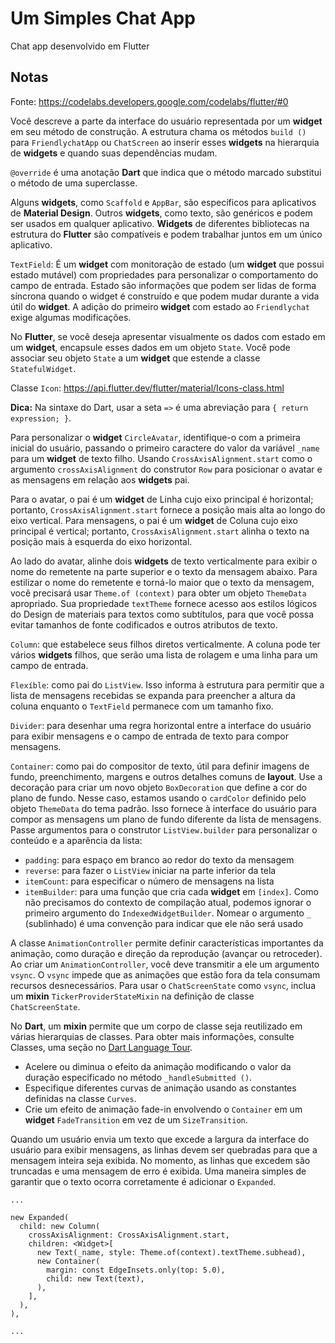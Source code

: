 # Um Simples Chat App

Chat app desenvolvido em Flutter

## Notas 

Fonte: https://codelabs.developers.google.com/codelabs/flutter/#0

Você descreve a parte da interface do usuário representada por um **widget** em seu método de construção. 
A estrutura chama os métodos `build ()` para `FriendlychatApp` ou `ChatScreen` ao inserir esses **widgets** na hierarquia de **widgets** e quando suas dependências mudam.

`@override` é uma anotação **Dart** que indica que o método marcado substitui o método de uma superclasse.

Alguns **widgets**, como `Scaffold` e `AppBar`, são específicos para aplicativos de **Material Design**. Outros **widgets**, como texto, são genéricos e 
podem ser usados em qualquer aplicativo. **Widgets** de diferentes bibliotecas na estrutura do **Flutter** são compatíveis e podem trabalhar juntos em um único 
aplicativo.

`TextField`: É um **widget** com monitoração de estado (um **widget** que possui estado mutável) com propriedades para personalizar o comportamento do 
campo de entrada. Estado são informações que podem ser lidas de forma síncrona quando o widget é construído e que podem mudar durante a vida útil do **widget**. 
A adição do primeiro **widget** com estado ao `Friendlychat` exige algumas modificações.

No **Flutter**, se você deseja apresentar visualmente os dados com estado em um **widget**, encapsule esses dados em um objeto `State`. 
Você pode associar seu objeto `State` a um **widget** que estende a classe `StatefulWidget`.

Classe `Icon`: https://api.flutter.dev/flutter/material/Icons-class.html

**Dica:** Na sintaxe do Dart, usar a seta `=>` é uma abreviação para `{ return expression; }`. 

Para personalizar o **widget** `CircleAvatar`, identifique-o com a primeira inicial do usuário, passando o primeiro caractere do valor da variável `_name` para um **widget** de texto filho. 
Usando `CrossAxisAlignment.start` como o argumento `crossAxisAlignment` do construtor `Row` para posicionar o avatar e as mensagens em relação aos **widgets** pai.

Para o avatar, o pai é um **widget** de Linha cujo eixo principal é horizontal; portanto, `CrossAxisAlignment.start` fornece a posição mais alta ao longo do eixo vertical. Para mensagens, 
o pai é um **widget** de Coluna cujo eixo principal é vertical; portanto, `CrossAxisAlignment.start` alinha o texto na posição mais à esquerda do eixo horizontal.

Ao lado do avatar, alinhe dois **widgets** de texto verticalmente para exibir o nome do remetente na parte superior e o texto da mensagem abaixo. 
Para estilizar o nome do remetente e torná-lo maior que o texto da mensagem, você precisará usar `Theme.of (context)` para obter um objeto `ThemeData` apropriado. 
Sua propriedade `textTheme` fornece acesso aos estilos lógicos do Design de materiais para textos como subtítulos, para que você possa evitar tamanhos de fonte codificados e outros atributos de texto.

`Column`: que estabelece seus filhos diretos verticalmente. A coluna pode ter vários **widgets** filhos, que serão uma lista de rolagem e uma linha para um campo de entrada.

`Flexíble`: como pai do `ListView`. Isso informa à estrutura para permitir que a lista de mensagens recebidas se expanda para preencher a altura da coluna enquanto o `TextField` permanece com um tamanho fixo.

`Divider`: para desenhar uma regra horizontal entre a interface do usuário para exibir mensagens e o campo de entrada de texto para compor mensagens.

`Container`: como pai do compositor de texto, útil para definir imagens de fundo, preenchimento, margens e outros detalhes comuns de **layout**. 
Use a decoração para criar um novo objeto `BoxDecoration` que define a cor do plano de fundo. Nesse caso, estamos usando o `cardColor` definido pelo objeto `ThemeData` do tema padrão. 
Isso fornece à interface do usuário para compor as mensagens um plano de fundo diferente da lista de mensagens.
Passe argumentos para o construtor `ListView.builder` para personalizar o conteúdo e a aparência da lista:

- `padding`: para espaço em branco ao redor do texto da mensagem
- `reverse`: para fazer o `ListView` iniciar na parte inferior da tela
- `itemCount`: para especificar o número de mensagens na lista
- `itemBuilder`: para uma função que cria cada **widget** em `[index]`. Como não precisamos do contexto de compilação atual, 
podemos ignorar o primeiro argumento do `IndexedWidgetBuilder`. Nomear o argumento `_` (sublinhado) é uma convenção para indicar que ele não será usado

A classe `AnimationController` permite definir características importantes da animação, como duração e direção da reprodução (avançar ou retroceder).
Ao criar um `AnimationController`, você deve transmitir a ele um argumento `vsync`. O `vsync` impede que as animações que estão fora da tela consumam recursos desnecessários. 
Para usar o `ChatScreenState` como `vsync`, inclua um **mixin** `TickerProviderStateMixin` na definição de classe `ChatScreenState`.

No **Dart**, um **mixin** permite que um corpo de classe seja reutilizado em várias hierarquias de classes. Para obter mais informações, consulte Classes, 
uma seção no [Dart Language Tour](https://dart.dev/guides/language/language-tour).

- Acelere ou diminua o efeito da animação modificando o valor da duração especificado no método `_handleSubmitted ()`.
- Especifique diferentes curvas de animação usando as constantes definidas na classe `Curves`.
- Crie um efeito de animação fade-in envolvendo o `Container` em um **widget** `FadeTransition` em vez de um `SizeTransition`.

Quando um usuário envia um texto que excede a largura da interface do usuário para exibir mensagens, as linhas devem ser quebradas 
para que a mensagem inteira seja exibida. No momento, as linhas que excedem são truncadas e uma mensagem de erro é exibida. 
Uma maneira simples de garantir que o texto ocorra corretamente é adicionar o `Expanded`.
```
...

new Expanded(                                               
  child: new Column(                                   
    crossAxisAlignment: CrossAxisAlignment.start,
    children: <Widget>[
      new Text(_name, style: Theme.of(context).textTheme.subhead),
      new Container(
        margin: const EdgeInsets.only(top: 5.0),
        child: new Text(text),
      ),
    ],
  ),
),                                                          

...
```
